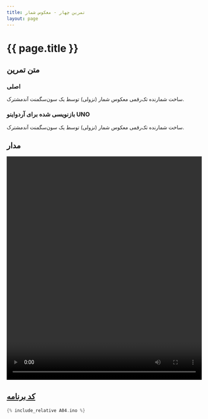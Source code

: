```yaml
---
title: تمرین چهار - معکوس شمار
layout: page
---
```


# {{ page.title }}

## متن تمرین

### اصلی 

ساخت شمارنده تک‌رقمی معکوس شمار (نزولی) توسط یک سون‌سگمنت آندمشترک.

### بازنویسی شده برای آردواینو UNO

ساخت شمارنده تک‌رقمی معکوس شمار (نزولی) توسط یک سون‌سگمنت آندمشترک.

## مدار

<video autoplay="autoplay" loop="loop" width="534" height="610">
<source src="video.mp4" type="video/mp4" />
<img src="picture.jpg" width="534" height="610" />
</video>

## [کد برنامه](A04.ino)

```c
{% include_relative A04.ino %}
```
